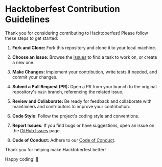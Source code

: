 # Hacktoberfest Contribution Guidelines

Thank you for considering contributing to Hacktoberfest! Please follow these steps to get started:

1. **Fork and Clone:** Fork this repository and clone it to your local machine.

2. **Choose an Issue:** Browse the [Issues](https://github.com/hacktoberfest/hacktoberfest/issues) to find a task to work on, or create a new one.

3. **Make Changes:** Implement your contribution, write tests if needed, and commit your changes.

4. **Submit a Pull Request (PR):** Open a PR from your branch to the original repository's `main` branch, referencing the related issue.

5. **Review and Collaborate:** Be ready for feedback and collaborate with maintainers and contributors to improve your contribution.

6. **Code Style:** Follow the project's coding style and conventions.

7. **Report Issues:** If you find bugs or have suggestions, open an issue on the [GitHub Issues](https://github.com/hacktoberfest/hacktoberfest/issues) page.

8. **Code of Conduct:** Adhere to our [Code of Conduct](CODE_OF_CONDUCT.md).

Thank you for helping make Hacktoberfest better!

Happy coding! 🎉
